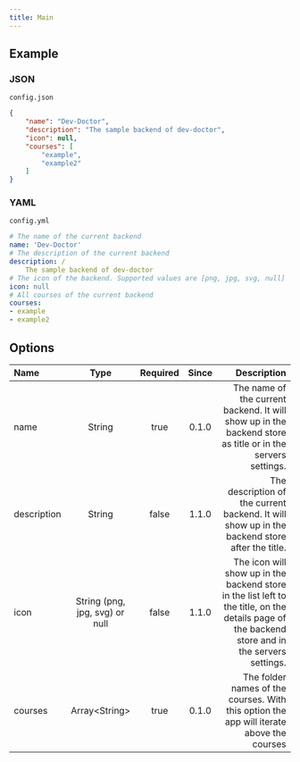 ```yaml
---
title: Main
---
```

## Example

### JSON

`config.json`

```json
{
    "name": "Dev-Doctor",
    "description": "The sample backend of dev-doctor",
    "icon": null,
    "courses": [
        "example",
        "example2"
    ]
}
```

### YAML

`config.yml`

```yaml
# The name of the current backend
name: 'Dev-Doctor'
# The description of the current backend
description: /
    The sample backend of dev-doctor
# The icon of the backend. Supported values are [png, jpg, svg, null]
icon: null
# All courses of the current backend
courses:
- example
- example2
```

## Options

| Name        |              Type              | Required | Since |                                                                                                                                     Description |
| :---------- | :----------------------------: | :------: | :---: | ----------------------------------------------------------------------------------------------------------------------------------------------: |
| name        |             String             |   true   | 0.1.0 |                                      The name of the current backend. It will show up in the backend store as title or in the servers settings. |
| description |             String             |  false   | 1.1.0 |                                                   The description of the current backend. It will show up in the backend store after the title. |
| icon        | String (png, jpg, svg) or null |  false   | 1.1.0 | The icon will show up in the backend store in the list left to the title, on the details page of the backend store and in the servers settings. |
| courses     |         Array<String\>         |   true   | 0.1.0 |                                                        The folder names of the courses. With this option the app will iterate above the courses |
